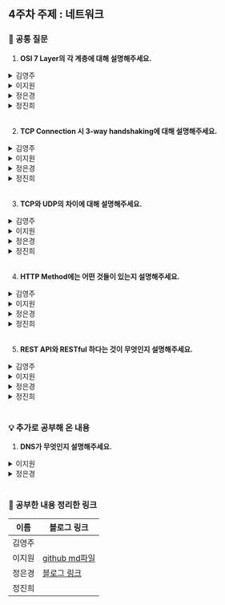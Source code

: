 ## 4주차 주제 : 네트워크

### 🎨 공통 질문

1. **OSI 7 Layer의 각 계층에 대해 설명해주세요.**

<details>
  <summary>김영주</summary>
  <!-- 내용 -->
</details>

<details>
  <summary>이지원</summary>

OSI 7 Layer은 네트워크에서 통신이 일어나는 과정을 7단계로 나눈 것입니다.

1계층은 물리 계층으로 데이터를 전기 신호로 바꾸어주는 계층입니다.

2계층은 데이터링크 계층으로 데이터의 물리적인 전송과 에러 검출, 흐름 제어를 담당하는 계층입니다.

3계층은 네트워크 계층으로 데이터를 목적지까지 가장 안전하고 빠르게 전달하기 위한 계층입니다.

4계층은 전송 계층으로 최종 수신 프로세스로 데이터의 전송을 담당하는 계층입니다.

5계층은 세션 계층으로 컴퓨터끼리 통신을 하기 위해 세션을 만드는 계층입니다.

6계층은 표현 계층으로 데이터의 형식(Format)을 정의하는 계층입니다.

7계층은 응용 계층으로 사용자에게 통신을 위한 서비스를 제공하는 계층입니다.
</details>

<details>
  <summary>정은경</summary>
  OSI 7계층은 네트워크 통신을 단계적으로 나눈 모델입니다.

  1계층은 물리계층으로 실제 데이터를 전송하는 하드웨어적 계층으로, 전기 신호나 광 신호를 매개로 데이터를 전송합니다.

  2계층은 데이터 링크 계층으로 물리계층에서 전달받은 데이터의 오류 검출, 수정, 흐름 제어 등을 담당하며 프레임 단위로 통신합니다.

  3계층은 네트워크 계층으로 데이터를 목적까지 전달하기 위해 경로를 설정하고 라우팅을 담당합니다.

  4계층은 전송 계층으로 데이터의 신뢰성 있는 전송을 보장하며, TCP/UDP를 통해 데이터 세그먼트를 관리합니다. 

  5계층은 세션 계층으로 통신 세션을 관리하고 연결을 유지하거나 동기화를 담당합니다.

  6계층은 표현 계층으로 데이터 포맷은 변환하고 암호화 및 압축 같은 작업을 수행합니다.

  7계층은 응용 계층으로 사용자와 가장 가까운 계층으로, 애플리케이션에서 사용하는 네트워크 서비스입니다.
</details>

<details>
  <summary>정진희</summary>
  <!-- 내용 -->
</details>

</br>

2. **TCP Connection 시 3-way handshaking에 대해 설명해주세요.**

<details>
  <summary>김영주</summary>
  <!-- 내용 -->
</details>

<details>
  <summary>이지원</summary>

TCP는 연결 지향적 프로토콜로, 장치들 사이에 논리적인 접속을 성립하기 위해 연결을 설정해 신뢰성을 보장하는 연결형 서비스를 말합니다. TCP는 3-way handshaking 과정을 통해 연결을 설정합니다.

이때 3-way handshaking이란 발신지와 수신지 사이에 논리적인 접속(세션)을 성립하는 과정을 의미합니다.

과정을 간단히 설명하면 먼저 Open한 클라이언트가 SYN을 보내고 SYN_SENT 상태로 대기하면 서버는 SYN-RECEIVED 상태로 바꾸고 SYN과 응답 ACK을 보냅니다. 
SYN과 응답 ACK를 받은 클라이언트는 ESTABLISHED 상태로 변경하고 서버에게 응답 ACK을 보내면, 응답 ACK를 받은 서버는 ESTABLISHED 상태로 변경합니다.
</details>

<details>
  <summary>정은경</summary>
  TCP 연결을 설정하기 위한 3-way handshaking은 연결 시작을 의미합니다.

  이 과정은 클라이언트가 서버에 연결 요청을 보내는 SYN, 서버가 요청을 수락하며 응답과 함께 자신의 연결 요청을 보내는 SYN-ACK, 클라이언트가 서버의 요청을 수락하며 응답을 보내는 ACK로 이루어져 있습니다. 이 과정을 통해 양측이 서로 인식하고 데이터 전송을 준비합니다.
  
</details>

<details>
  <summary>정진희</summary>
  <!-- 내용 -->
</details>

</br>

3. **TCP와 UDP의 차이에 대해 설명해주세요.**

<details>
  <summary>김영주</summary>
  <!-- 내용 -->
</details>

<details>
  <summary>이지원</summary>

TCP는 연결형 서비스로 3-way handshaking 과정을 통해 연결을 설정하기 때문에 높은 신뢰성을 보장하지만 속도가 비교적 느리다는 단점이 있습니다.

UDP는 비연결형 서비스로 3-way handshaking을 사용하지 않기 때문에 신뢰성이 떨어지는 단점이 있지만 데이터 수신 여부를 확인하지 않기 때문에 속도가 빠르다는 장점이 있습니다.
</details>

<details>
  <summary>정은경</summary>
  TCP는 연결 지향형 방식으로 데이터 전달을 보장하고 손실 시 재전송해주어 신뢰성을 보장합니다. 다만, 속도가 UDP에 비해 상대적으로 느립니다. 데이터의 순서를 보장하기에 HTTP, 이메일 등에 주로 사용됩니다.

  UDP는 비연결형 방식으로 신뢰성을 보장하지 않습니다. 하지만 TCP에 비해 상대적으로 속도가 빠릅니다. 데이터의 순서를 보장하지 않기에 스트리밍, 게임 서비스에 주로 사용됩니다.
  
</details>

<details>
  <summary>정진희</summary>
  <!-- 내용 -->
</details>

</br>

4. **HTTP Method에는 어떤 것들이 있는지 설명해주세요.**

<details>
  <summary>김영주</summary>
  <!-- 내용 -->
</details>

<details>
  <summary>이지원</summary>

HTTP Method는 클라이언트가 서버에게 사용자 요청의 목적을 알리는 수단으로, 종류에는 GET, POST, PUT, PATCH, DELETE 등이 있습니다.
</details>

<details>
  <summary>정은경</summary>
  클라이언트와 서버 사이에 이루어지는 요청과 응답 데이터를 전송하는 방식입니다. 서버가 수행해야 할 동작을 지정하는 요청을 보내는 방법입니다. GET, POST, PUT, PATCH, DELETE 등이 있습니다. 
</details>

<details>
  <summary>정진희</summary>
  <!-- 내용 -->
</details>

</br>

5. **REST API와 RESTful 하다는 것이 무엇인지 설명해주세요.**

<details>
  <summary>김영주</summary>
  <!-- 내용 -->
</details>

<details>
  <summary>이지원</summary>

REST는 HTTP URI를 통해 자원을 명시하고 HTTP Method를 통해 자원을 처리하도록 설계된 아키텍처입니다. 이러한 REST를 기반으로 만든 API가 바로 REST API입니다.

이 REST 설계 규칙을 잘 지켜서 설계된 프로그램을 RESTful하다고 표현합니다.

REST API 설계 원칙에는 일관된 인터페이스, 무상태성, 다중 계층 등이 있습니다.
</details>

<details>
  <summary>정은경</summary>
  REST API는 자원을 URI로 정의하고 HTTP 메서드를 사용하여 상태를 주고받는 것을 의미합니다.

  REST API의 설계 규칙을 올바르게 지킨 시스템을 RESTful 하다고 말할 수 있습니다.
  자원의 표현을 URI로 명확히 정의하고, 상태(HTTP 메서드)를 통해 자원을 조작하고, 클라이언트-서버 구조, 무상태성, 캐시 가능성 등의 특성을 만족해야 합니다. 
</details>

<details>
  <summary>정진희</summary>
  <!-- 내용 -->
</details>

</br>

### 💡 추가로 공부해 온 내용

1. **DNS가 무엇인지 설명해주세요.**

<details>
  <summary>이지원</summary>

DNS는 Domain Name System의 약자로, 사람이 읽을 수 있는 도메인 이름을 머신이 읽을 수 있는 IP 주소로 변환하는 시스템입니다.
</details>

<details>
  <summary>정은경</summary>

DNS는 Domain Name System의 약자로, IP 주소와 같이 숫자로 이루어진 인터넷상의 컴퓨터 주소를 영문으로 알기 쉽게 바꿔주는 시스템입니다.
</details>
</br>

### 💫 공부한 내용 정리한 링크
| 이름 | 블로그 링크 |
|------|--------------|
|김영주||
|이지원|<a href="Network_jiwon_1118.md" target="_blank">github md파일</a>|
|정은경|<a href="https://velog.io/@jeg1124/series/%EB%84%A4%ED%8A%B8%EC%9B%8C%ED%81%AC" target="_blank">블로그 링크</a>|
|정진희||
